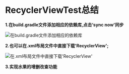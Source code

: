 # RecyclerViewTest总结    

**1.在build.gradle文件添加相应的依赖库,点击‘sync now'同步**   

![在build.gradle文件添加相应的依赖库](https://github.com/Tej-kk/pro/blob/master/RecyclerViewTest/images/1.png)   

**2.也可以在.xml布局文件中直接下载'RecyclerView';**   

![在.xml布局文件中直接下载'RecyclerView'](https://github.com/Tej-kk/pro/blob/master/RecyclerViewTest/images/2.jpg)     
     
**3.实现水果的增删改查功能** 




